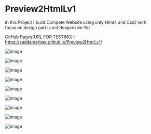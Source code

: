 # Preview2HtmlLv1

in this Project I build Compete Website using only Html4 and Css2
with focus on design part is not Responsive Yet

GitHub Pages(URL FOR TESTING)   :   https://saddamarbaa.github.io/Preview2HtmlLv1/



![image](https://user-images.githubusercontent.com/51326421/100891090-7f24a900-34eb-11eb-9bd7-95681f2839c2.png)


![image](https://user-images.githubusercontent.com/51326421/100890098-72538580-34ea-11eb-941f-4d3c0d0bc4d3.png)


![image](https://user-images.githubusercontent.com/51326421/100890249-9d3dd980-34ea-11eb-801c-dfedb6c92498.png)


![image](https://user-images.githubusercontent.com/51326421/100890393-c52d3d00-34ea-11eb-87cc-3c1fa8b6402b.png)


![image](https://user-images.githubusercontent.com/51326421/100890471-e0984800-34ea-11eb-9ce6-db927a53743f.png)


![image](https://user-images.githubusercontent.com/51326421/100890573-f9086280-34ea-11eb-9e52-8e5a2dc1380a.png)


![image](https://user-images.githubusercontent.com/51326421/100890857-4553a280-34eb-11eb-8d32-4b15385e1999.png)


![image](https://user-images.githubusercontent.com/51326421/100890720-205f2f80-34eb-11eb-9004-c5a93f9a35c2.png)






![image](https://user-images.githubusercontent.com/51326421/101822767-6f950800-3b5c-11eb-89aa-02ef68eb8445.png)

